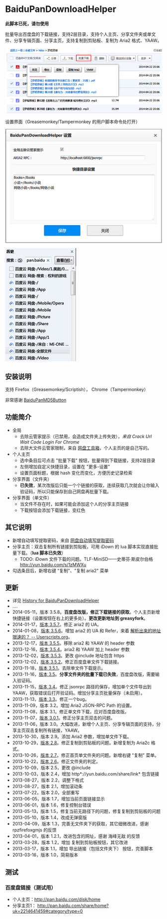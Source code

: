 BaiduPanDownloadHelper
======================

**此脚本已死，请勿使用**

批量导出百度盘的下载链接，支持2层目录，支持个人主页、分享文件夹或单文件、分享专辑页面、分享主页，支持复制到剪贴板、复制为 Aria2 格式、YAAW。

![效果图](个人主页.png)

设置界面（Greasemonkey/Tampermonkey 的用户脚本命令处打开）

![setting](setting.jpg)

![history.png](history.png)

安装说明
--------

支持 Firefox（Greasemonkey/Scriptish）， Chrome（Tampermonkey）

非常感谢 [BaiduPanMD5Button](https://userscripts.org/scripts/show/156906)

功能简介
-------

- 全局
	- 去除云管家提示（已禁用，会造成文件夹上传失效），*来自 Crack Url Wait Code Login For Chrome*
	- 去除大文件云管家限制，来自 [网盘工具箱](http://userscripts.org:8080/scripts/show/159911)，个人主页的是自己写的。
- 个人主页
    - 选中条目后可点击 "批量下载" 按钮，批量得到下载链接，支持2层目录
    - 左侧增加自定义快捷目录，设置在 "更多-设置"
    - 设置页面标题，根据 hash 变化而变化，方便历史记录检索
- 分享界面（文件夹）
    - **已失效**，某次改版后只能一个个链接的获取，连续获取几次就会让你输入验证码，所以只能保存到自己网盘再批量下载。
- 分享界面（单文件）
    - 当文件不存在时，如果可能会添加这个人的分享主页链接
    - 下载按钮会添加下载链接，变红色

其它说明
--------

 - 新增自动填写提取密码，来自 [网盘自动填写提取密码](https://greasyfork.org/scripts/1002)
 - 分享主页：双击复制所有链接到剪贴板，可用 iDown 的 lua 脚本实现直接批量下载。（**lua 脚本已失效**）
 	- TODO: iDown 文件下载的问题。TLF-MiniSD——史蒂芬·斯皮尔伯格 http://yun.baidu.com/s/1zMWXu
 - 勾选条目后，新增右键 “复制"、"复制 aria2" 菜单

更新
-------

  - 详见 [History for BaiduPanDownloadHelper](https://github.com/ywzhaiqi/userscript/commits/master/BaiduPanDownloadHelper)
  - ....
  - 2014-05-11，版本 3.5.8。**百度盘改版，修正下载链接的获取**。个人主页新增快捷链接（设置按钮在右上的更多处）。**更改更新地址到 greasyfork**。
  - 2014-01-17，[版本 3.5.7][0]。修正 aria2 的 UA。
  - 2014-01-08，[版本 3.5.6][1]。增加 aria2 的 UA 和 Refer，来着 [解析出来的地址限速的？ -- Userscripts.org][2]。
  - 2013-12-17，[版本 3.5.5][3]。移除 aria2 和 YAAW 的 header 参数
  - 2013-12-16，[版本 3.5.4][4]。aria2 和 YAAW 加上 header 参数
  - 2013-12-02，[版本 3.5.3][5]。更改 @include 地址包含 https
  - 2013-12-02，[版本 3.5.2][6]。修正百度盘单文件下载链接。
  - 2013-11-18，[版本 3.5.1][7]。去除单文件下载提示。
  - 2013-11-16，[版本 3.5][8]。**分享文件夹的批量下载已失效**，百度盘改版，需要输入验证码。
  - 2013-11-15，[版本 3.4][9]。修正 jsonrpc 路径的保存，增加单个文件导出到YAAW，获取错误后打开验证码。增加分享主页批量保存（未启用）。
  - 2013-11-13，[版本 3.3][10]。修正一个bug。
  - 2013-11-09，版本 3.2。增加 Aria2 JSON-RPC Path 的设置。
  - 2013-11-08，版本 3.1。修正单文件下载，应对百度盘改版。
  - 2013-11-07，[版本 3.0.1][11]。修正分享主页双击的问题。
  - 2013-11-06，版本 3.0。大幅改进，新增个人主页、分享专辑页面的支持，分享主页双击复制所有链接，YAAW。
  - 2013-10-30，版本 2.9。添加 Aria2 参数，增加单文件下载。
  - 2013-10-29，[版本 2.8][12]。修正复制到剪贴板的问题。新增复制为 Aria2c 格式。
  - 2013-10-26，[版本 2.7][13]。修正首页单文件夹的问题。新增右键 "复制" 菜单。
  - 2013-10-22，[版本 2.6][14]。修正文件夹的判定。
  - 2013-10-09，版本 2.5，更改 @include
  - 2013-10-03，版本 2.4，增加 http\*://yun.baidu.com/share/link\* 包含链接
  - 2013-08-27，版本 2.2，调整下格式
  - 2013-08-27，版本 2.1，增加滚动条
  - 2013-07-22，版本 2.0，全部重写
  - 2013-06-05，版本 1.7，增加当前页面链接显示
  - 2013-06-01，版本 1.6，修复控制台错误
  - 2013-05-13，版本 1.5，修复当前无路径下的问题，修复复制到剪贴板的问题
  - 2013-05-10，版本 1.4，改成无弹窗版
  - 2013-04-09，版本 1.3，完善无文件夹下的获取，其它细微改进，感谢 rpzfirefoxgmjs 的反馈
  - 2013-04-01，版本 1.2.1，改进包含的网址，感谢 海峰无敌 的反馈
  - 2013-03-28，版本 1.2，增加 复制到剪贴板按钮，其它改进
  - 2013-03-17，版本 1.1，增加 导出链接（包括文件夹下） 按钮，完善脚本
  - 2013-03-16，版本 1.0，简易版本

测试
----

### 百度盘链接（测试用）

- 个人主页：http://pan.baidu.com/disk/home
- 分享主页1： http://pan.baidu.com/share/home?uk=2214641459#category/type=0


[0]: http://userscripts.org/scripts/diff/162138/808570
[1]: http://userscripts.org/scripts/diff/162138/757990
[2]: http://userscripts.org/topics/136081?page=1#posts-557836
[3]: http://userscripts.org/scripts/diff/162138/693261
[4]: http://userscripts.org/scripts/diff/162138/692329
[5]: http://userscripts.org/scripts/diff/162138/686745
[6]: http://userscripts.org/scripts/diff/162138/686733
[7]: http://userscripts.org/scripts/diff/162138/671938
[8]: http://userscripts.org/scripts/diff/162138/669662
[9]: http://userscripts.org/scripts/diff/162138/669196
[10]: http://userscripts.org/scripts/diff/162138/668670
[11]: http://userscripts.org/scripts/diff/162138/665700
[12]: http://userscripts.org/scripts/diff/162138/659078
[13]: http://userscripts.org/scripts/diff/162138/656944
[14]: http://userscripts.org/scripts/diff/162138/655451